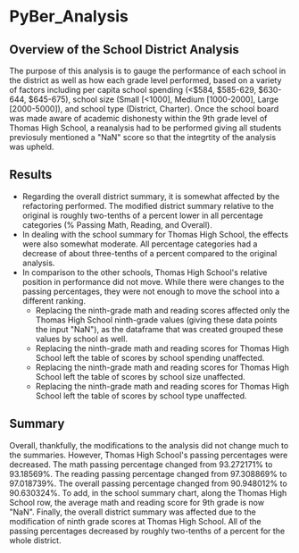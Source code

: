 # PyBer_Analysis

## Overview of the School District Analysis
The purpose of this analysis is to gauge the performance of each school in the district as well as how each grade level performed, based on a variety of factors including per capita school spending (<$584, $585-629, $630-644, $645-675), school size (Small [<1000], Medium [1000-2000], Large [2000-5000]), and school type (District, Charter). Once the school board was made aware of academic dishonesty within the 9th grade level of Thomas High School, a reanalysis had to be performed giving all students previosuly mentioned a "NaN" score so that the integrtity of the analysis was upheld. 

## Results
- Regarding the overall district summary, it is somewhat affected by the refactoring performed. The modified district summary relative to the original is roughly     two-tenths of a percent lower in all percentage categories (% Passing Math, Reading, and Overall). 
- In dealing with the school summary for Thomas High School, the effects were also somewhat moderate. All percentage categories had a decrease of about three-tenths   of a percent compared to the original analysis.
- In comparison to the other schools, Thomas High School's relative position in performance did not move. While there were changes to the passing percentages, they   were not enough to move the school into a different ranking.
  - Replacing the ninth-grade math and reading scores affected only the Thomas High School ninth-grade values (giving these data points the input "NaN"), as the 
    dataframe that was created grouped these values by school as well.
  - Replacing the ninth-grade math and reading scores for Thomas High School left the table of scores by school spending unaffected.
  - Replacing the ninth-grade math and reading scores for Thomas High School left the table of scores by school size unaffected.
  - Replacing the ninth-grade math and reading scores for Thomas High School left the table of scores by school type unaffected.

## Summary
Overall, thankfully, the modifications to the analysis did not change much to the summaries. However, Thomas High School's passing percentages were decreased. The math passing percentage changed from 93.272171% to 93.18569%. The reading passing percentage changed from 97.308869% to 97.018739%. The overall passing percentage changed from 90.948012% to 90.630324%. To add, in the school summary chart, along the Thomas High School row, the average math and reading score for 9th grade is now "NaN". Finally, the overall district summary was affected due to the modification of ninth grade scores at Thomas High School. All of the passing percentages decreased by roughly two-tenths of a percent for the whole district. 

